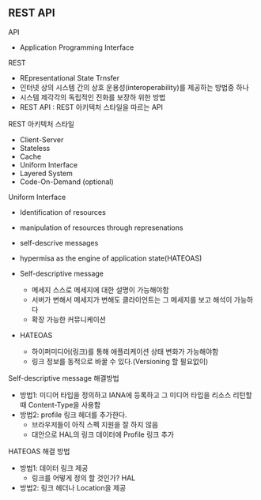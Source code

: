 ## REST API
API
- Application Programming Interface

REST
- REpresentational State Trnsfer
- 인터넷 상의 시스템 간의 상호 운용성(interoperability)를 제공하는 방법중 하나
- 시스템 제각각의 독립적인 진화를 보장하 위한 방법
- REST API : REST 아키텍처 스타일을 따르는 API

REST 아키텍처 스타일
- Client-Server
- Stateless
- Cache
- Uniform Interface
- Layered System
- Code-On-Demand (optional)

Uniform Interface
- Identification of resources
- manipulation of resources through represenations
- self-descrive messages
- hypermisa as the engine of application state(HATEOAS)

- Self-descriptive message
  - 메세지 스스로 메세지에 대한 설명이 가능해야함
  - 서버가 변해서 메세지가 변해도 클라이언트는 그 메세지를 보고 해석이 가능하다
  - 확장 가능한 커뮤니케이션
 
- HATEOAS
   - 하이퍼미디어(링크)를 통해 애플리케이션 상태 변화가 가능해야함
   - 링크 정보를 동적으로 바꿀 수 있다.(Versioning 할 필요없이)
 
 Self-descriptive message 해결방법
 - 방법1: 미디어 타입을 정의하고 IANA에 등록하고 그 미디어 타입을 리소스 리턴할때 Content-Type을 사용함
 - 방법2: profile 링크 헤더를 추가한다.
    - 브라우저들이 아직 스펙 지원을 잘 하지 않음
    - 대안으로 HAL의 링크 데이터에 Profile 링크 추가
 
HATEOAS 해결 방법
- 방법1: 데이터 링크 제공 
  - 링크를 어떻게 정의 할 것인가? HAL
- 방법2: 링크 헤더나 Location을 제공
